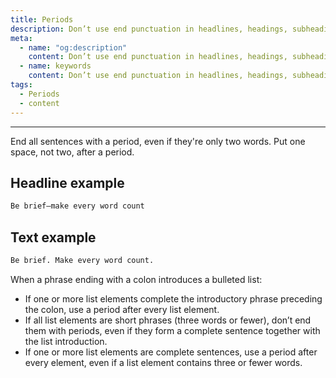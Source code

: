 ```yaml
---
title: Periods
description: Don’t use end punctuation in headlines, headings, subheadings, UI titles, UI text, or simple lists (three or fewer words per item).
meta:
  - name: "og:description"
    content: Don’t use end punctuation in headlines, headings, subheadings, UI titles, UI text, or simple lists (three or fewer words per item)
  - name: keywords
    content: Don’t use end punctuation in headlines, headings, subheadings, UI titles, UI text, or simple lists (three or fewer words per item)
tags:
  - Periods
  - content
---
```


---

End all sentences with a period, even if they're only two words. Put one space, not two, after a period.

## Headline example

```markdown
Be brief—make every word count
```

## Text example

```markdown
Be brief. Make every word count.
````

When a phrase ending with a colon introduces a bulleted list:

- If one or more list elements complete the introductory phrase preceding the colon, use a period after every list element.
- If all list elements are short phrases (three words or fewer), don’t end them with periods, even if they form a complete sentence together with the list introduction.
- If one or more list elements are complete sentences, use a period after every element, even if a list element contains three or fewer words.
